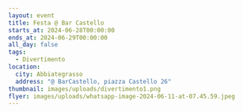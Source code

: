 ```yaml
---
layout: event
title: Festa @ Bar Castello
starts_at: 2024-06-28T00:00:00
ends_at: 2024-06-29T00:00:00
all_day: false
tags:
  - Divertimento
location:
  city: Abbiategrasso
  address: "@ BarCastello, piazza Castello 26"
thumbnail: images/uploads/divertimento1.png
flyer: images/uploads/whatsapp-image-2024-06-11-at-07.45.59.jpeg
---
```

